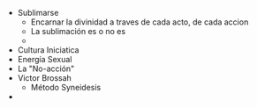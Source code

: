 - Sublimarse
	- Encarnar la divinidad a traves de cada acto, de cada accion
	- La sublimación es o no es
	-
- Cultura Iniciatica
- Energía Sexual
- La "No-acción"
- Victor Brossah
	- Método Syneidesis
-